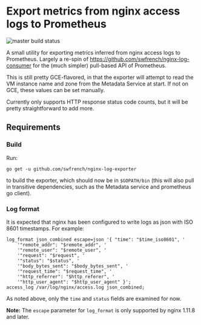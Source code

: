 # Export metrics from nginx access logs to Prometheus

![master build status](https://travis-ci.org/swfrench/nginx-log-exporter.svg?branch=master)

A small utility for exporting metrics inferred from nginx access logs to
Prometheus. Largely a re-spin of https://github.com/swfrench/nginx-log-consumer
for the (much simpler) pull-based API of Prometheus.

This is still pretty GCE-flavored, in that the exporter will attempt to read
the VM instance name and zone from the Metadata Service at start. If not on
GCE, these values can be set manually.

Currently only supports HTTP response status code counts, but it will be pretty
straightforward to add more.

## Requirements

### Build

Run:

    go get -u github.com/swfrench/nginx-log-exporter

to build the exporter, which should now be in `$GOPATH/bin` (this will also
pull in transitive dependencies, such as the Metadata service and prometheus go
client).

### Log format

It is expected that nginx has been configured to write logs as json with ISO
8601 timestamps. For example:

    log_format json_combined escape=json '{ "time": "$time_iso8601", '
        '"remote_addr": "$remote_addr", '
        '"remote_user": "$remote_user", '
        '"request": "$request", '
        '"status": "$status", '
        '"body_bytes_sent": "$body_bytes_sent", '
        '"request_time": "$request_time", '
        '"http_referrer": "$http_referer", '
        '"http_user_agent": "$http_user_agent" }';
    access_log /var/log/nginx/access.log json_combined;

As noted above, only the `time` and `status` fields are examined for now.

**Note:** The `escape` parameter for `log_format` is only supported by nginx
1.11.8 and later.
